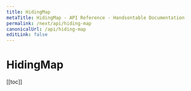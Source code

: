```yaml
---
title: HidingMap
metaTitle: HidingMap - API Reference - Handsontable Documentation
permalink: /next/api/hiding-map
canonicalUrl: /api/hiding-map
editLink: false
---
```


# HidingMap

[[toc]]
